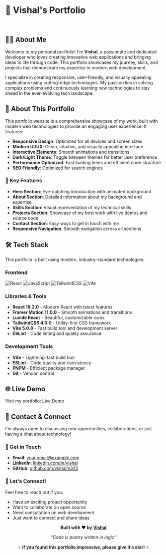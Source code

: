 # 🚀 Vishal's Portfolio

![Portfolio Banner](./public/placeholder.jpg)

## 👨‍💻 About Me

Welcome to my personal portfolio! I'm **Vishal**, a passionate and dedicated developer who loves creating innovative web applications and bringing ideas to life through code. This portfolio showcases my journey, skills, and projects that demonstrate my expertise in modern web development.

I specialize in creating responsive, user-friendly, and visually appealing applications using cutting-edge technologies. My passion lies in solving complex problems and continuously learning new technologies to stay ahead in the ever-evolving tech landscape.

## 🌟 About This Portfolio

This portfolio website is a comprehensive showcase of my work, built with modern web technologies to provide an engaging user experience. It features:

- **Responsive Design**: Optimized for all devices and screen sizes
- **Modern UI/UX**: Clean, intuitive, and visually appealing interface
- **Interactive Elements**: Smooth animations and transitions
- **Dark/Light Theme**: Toggle between themes for better user preference
- **Performance Optimized**: Fast loading times and efficient code structure
- **SEO Friendly**: Optimized for search engines

### 🎯 Key Features

- **Hero Section**: Eye-catching introduction with animated background
- **About Section**: Detailed information about my background and expertise
- **Skills Section**: Visual representation of my technical skills
- **Projects Section**: Showcase of my best work with live demos and source code
- **Contact Section**: Easy ways to get in touch with me
- **Responsive Navigation**: Smooth navigation across all sections

## 🛠️ Tech Stack

This portfolio is built using modern, industry-standard technologies:

### Frontend
![React](https://img.shields.io/badge/React-20232A?style=for-the-badge&logo=react&logoColor=61DAFB)
![JavaScript](https://img.shields.io/badge/JavaScript-F7DF1E?style=for-the-badge&logo=javascript&logoColor=black)
![TailwindCSS](https://img.shields.io/badge/Tailwind_CSS-38B2AC?style=for-the-badge&logo=tailwind-css&logoColor=white)
![Vite](https://img.shields.io/badge/Vite-B73BFE?style=for-the-badge&logo=vite&logoColor=FFD62E)

### Libraries & Tools
- **React 18.2.0** - Modern React with latest features
- **Framer Motion 11.0.0** - Smooth animations and transitions
- **Lucide React** - Beautiful, customizable icons
- **TailwindCSS 4.0.0** - Utility-first CSS framework
- **Vite 5.0.8** - Fast build tool and development server
- **ESLint** - Code linting and quality assurance

### Development Tools
- **Vite** - Lightning-fast build tool
- **ESLint** - Code quality and consistency
- **PNPM** - Efficient package manager
- **Git** - Version control

## 🌐 Live Demo

Visit my portfolio: [Live Demo](https://vishalm342.github.io/Vishal-Portfolio)

## 📱 Contact & Connect

I'm always open to discussing new opportunities, collaborations, or just having a chat about technology!

### 📧 Get in Touch
- **Email**: [your.email@example.com](vishalmuthukumaar18@gmail.com)
- **LinkedIn**: [linkedin.com/in/vishal](https://www.linkedin.com/in/vishal-muthukumar/)
- **GitHub**: [github.com/vishalm342](https://github.com/vishalm342)

### 💬 Let's Connect!
Feel free to reach out if you:
- Have an exciting project opportunity
- Want to collaborate on open source
- Need consultation on web development
- Just want to connect and share ideas

<div align="center">

**Built with ❤️ by [Vishal](https://github.com/vishalm342)**

*"Code is poetry written in logic"*

⭐ **If you found this portfolio impressive, please give it a star!** ⭐

</div>
